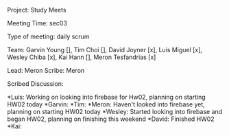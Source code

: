 Project: Study Meets

Meeting Time: sec03

Type of meeting: daily scrum

Team: Garvin Young [], Tim Choi [], David Joyner [x], Luis Miguel [x], Wesley Chiba [x], Kai Hann [], Meron Tesfandrias [x] 

Lead: Meron 
Scribe: Meron

Scribed Discussion:

*Luis: Working on looking into firebase for Hw02, planning on starting HW02 today
*Garvin: 
*Tim: 
*Meron: Haven't looked into firebase yet, planning on starting HW02 today
*Wesley: Started looking into firebase and began HW02, planning on finishing this weekend
*David: Finished HW02
*Kai: 
